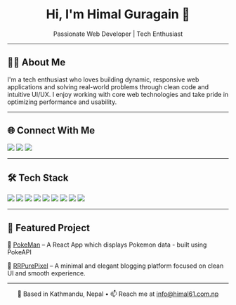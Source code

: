 <h1 align="center">Hi, I'm Himal Guragain 👋</h1>
<p align="center">
  Passionate Web Developer | Tech Enthusiast 
</p>

---

## 🧑‍💻 About Me

I'm a tech enthusiast who loves building dynamic, responsive web applications and solving real-world problems through clean code and intuitive UI/UX. I enjoy working with core web technologies and take pride in optimizing performance and usability.

---

## 🌐 Connect With Me

<p align="left">
  <a href="https://facebook.com/himalgnn" target="_blank"><img src="https://img.shields.io/badge/Facebook-%231877F2.svg?style=flat&logo=Facebook&logoColor=white"/></a>
  <a href="https://linkedin.com/in/himalgnn" target="_blank"><img src="https://img.shields.io/badge/LinkedIn-%230077B5.svg?style=flat&logo=linkedin&logoColor=white"/></a>
  <a href="https://x.com/himalgnn" target="_blank"><img src="https://img.shields.io/badge/X-black.svg?style=flat&logo=X&logoColor=white"/></a>
</p>

---

## 🛠️ Tech Stack

<p>
  <img src="https://img.shields.io/badge/HTML5-E34F26?style=flat&logo=html5&logoColor=white" />
  <img src="https://img.shields.io/badge/CSS3-1572B6?style=flat&logo=css3&logoColor=white" />
  <img src="https://img.shields.io/badge/JavaScript-F7DF1E?style=flat&logo=javascript&logoColor=black" />
  <img src="https://img.shields.io/badge/PHP-777BB4?style=flat&logo=php&logoColor=white" />
  <img src="https://img.shields.io/badge/WordPress-21759B?style=flat&logo=WordPress&logoColor=white" />
  <img src="https://img.shields.io/badge/MySQL-4479A1?style=flat&logo=mysql&logoColor=white" />
  <img src="https://img.shields.io/badge/React-20232A?style=flat&logo=react&logoColor=61DAFB" />
  <img src="https://img.shields.io/badge/Figma-F24E1E?style=flat&logo=figma&logoColor=white" />
  <img src="https://img.shields.io/badge/Photoshop-31A8FF?style=flat&logo=adobe-photoshop&logoColor=white" />
</p>

---

## 📌 Featured Project

🔗 [PokeMan](https://himalgnn.github.io/pokeman-react-app/) – A React App which displays Pokemon data - built using PokeAPI

🔗 [RRPurePixel](https://himalgnn.github.io/blog-hgjik) – A minimal and elegant blogging platform focused on clean UI and smooth experience.

---

<p align="center">📍 Based in Kathmandu, Nepal • 📫 Reach me at <a href="mailto:info@himal61.com.np">info@himal61.com.np</a></p>
